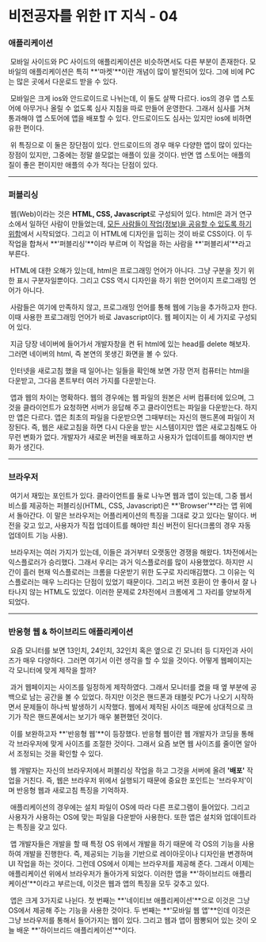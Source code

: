 # 비전공자를 위한 IT 지식 - 04



### 애플리케이션

​	모바일 사이드와 PC 사이드의 애플리케이션은 비슷하면서도 다른 부분이 존재한다. 모바일의 애플리케이션은 특히 **'마켓'**이란 개념이 많이 발전되어 있다. 그에 비에 PC는 많은 곳에서 다운로드 받을 수 있다.

​	모바일은 크게 ios와 안드로이드로 나뉘는데, 이 둘도 살짝 다르다. ios의 경우 앱 스토어에 아무거나 올릴 수 없도록 심사 지침을 따로 만들어 운영한다. 그래서 심사를 거쳐 통과해야 앱 스토어에 앱을 배포할 수 있다. 안드로이드도 심사는 있지만 ios에 비하면 유한 편이다.

​	위 특징으로 이 둘은 장단점이 있다. 안드로이드의 경우 매우 다양한 앱이 많이 있다는 장점이 있지만, 그중에는 정말 쓸모없는 애플이 있을 것이다. 반면 앱 스토어는 애플의 질이 좋은 편이지만 애플의 수가 적다는 단점이 있다. 



---



### 퍼블리싱

​	웹(Web)이라는 것은 **HTML, CSS, Javascript**로 구성되어 있다. html은 과거 연구소에서 일하던 사람이 만들었는데, <u>모든 사람들이 작업(정보)을 공유할 수 있도록 하기 위함</u>에서 시작되었다. 그리고 이 HTML에 디자인을 입히는 것이 바로 CSS이다. 이 두 작업을 합쳐서 **'퍼블리싱'**이라 부르며 이 작업을 하는 사람을 **'퍼블리셔'**라고 부른다. 

​	HTML에 대한 오해가 있는데, html은 프로그래밍 언어가 아니다. 그냥 구분을 짓기 위한 표시 구분자일뿐이다. 그리고 CSS 역시 디자인을 하기 위한 언어이지 프로그래밍 언어가 아니다.

​	사람들은 여기에 만족하지 않고, 프로그래밍 언어를 통해 웹에 기능을 추가하고자 한다. 이때 사용한 프로그래밍 언어가 바로 Javascript이다. 웹 페이지는 이 세 가지로 구성되어 있다.

​	지금 당장 네이버에 들어가서 개발자창을 켠 뒤 html에 있는 head를 delete 해보자. 그러면 네이버의 html, 즉 본연의 못생긴 화면을 볼 수 있다.

​	인터넷을 새로고침 했을 때 일어나는 일들을 확인해 보면 가장 먼저 컴퓨터는 html을 다운받고, 그다음 폰트부터 여러 가지를 다운받는다. 

​	앱과 웹의 차이는 명확하다. 웹의 경우에는 웹 파일의 원본은 서버 컴퓨터에 있으며, 그것을 클라이언트가 요청하면 서버가 응답해 주고 클라이언트는 파일을 다운받는다. 하지만 앱은 다르다. 앱은 최초의 파일을 다운받으면 그때부터는 자신의 핸드폰에 파일이 저장된다. 즉, 웹은 새로고침을 하면 다시 다운을 받는 시스템이지만 앱은 새로고침해도 아무런 변화가 없다. 개발자가 새로운 버전을 배포하고 사용자가 업데이트를 해야지만 변화가 생긴다.



---



### 브라우저

​	여기서 재밌는 포인트가 있다. 클라이언트를 둘로 나누면 웹과 앱이 있는데, 그중 웹서비스를 제공하는 퍼블리싱(HTML, CSS, Javascript)은 **'Browser'**라는 앱 위에서 돌아간다. 이 말은 브라우저는 어플리케이션의 특징을 그대로 갖고 있다는 말이다. 버전을 갖고 있고, 사용자가 직접 업데이트를 해야만 최신 버전이 된다(크롬의 경우 자동 업데이트 기능 사용).

​	브라우저는 여러 가지가 있는데, 이들은 과거부터 오랫동안 경쟁을 해왔다. 1차전에서는 익스플로러가 승리했다. 그래서 우리는 과거 익스플로러를 많이 사용했었다. 하지만 시간이 흘러 현재 익스플로러는 크롬을 다운받기 위한 도구로 자리매김했다. 그 이유는 익스플로러는 매우 느리다는 단점이 있었기 때문이다. 그리고 버전 호환이 안 좋아서 잘 나타나지 않는 HTML도 있었다. 이러한 문제로 2차전에서 크롬에게 그 자리를 양보하게 되었다.



---



### 반응형 웹 & 하이브리드 애플리케이션

​	요즘 모니터를 보면 13인치, 24인치, 32인치 혹은 옆으로 긴 모니터 등 디자인과 사이즈가 매우 다양하다. 그러면 여기서 이런 생각을 할 수 있을 것이다. 어떻게 웹페이지는 각 모니터에 맞게 제작을 할까?

​	과거 웹페이지는 사이즈를 일정하게 제작하였다. 그래서 모니터를 켰을 때 옆 부분에 공백으로 남는 공간을 볼 수 있었다. 하지만 이것은 핸드폰과 태블릿 PC가 나오기 시작하면서 문제들이 하나씩 발생하기 시작했다. 웹에서 제작된 사이즈 때문에 상대적으로 크기가 작은 핸드폰에서는 보기가 매우 불편했던 것이다.

​	이를 보완하고자 **'반응형 웹'**이 등장했다. 반응형 웹이란 웹 개발자가 코딩을 통해 각 브라우저에 맞게 사이즈를 조절한 것이다. 그래서 요즘 보면 웹 사이즈를 줄이면 알아서 조정되는 것을 확인할 수 있다.

​	웹 개발자는 자신의 브라우저에서 퍼블리싱 작업을 하고 그것을 서버에 올려 **'배포'** 작업을 거친다. 즉, 웹은 브라우저 위에서 실행되기 때문에 중요한 포인트는 '브라우저'이며 반응형 웹과 새로고침 특징을 기억하자.

​	애플리케이션의 경우에는 설치 파일이 OS에 따라 다른 프로그램이 들어있다. 그리고 사용자가 사용하는 OS에 맞는 파일을 다운받아 사용한다. 또한 앱은 설치와 업데이트라는 특징을 갖고 있다.

​	앱 개발자들은 개발을 할 때 특정 OS 위에서 개발을 하기 때문에 각 OS의 기능을 사용하여 개발을 진행한다. 즉, 제공되는 기능을 기반으로 레이아웃이나 디자인을 변경하며 UI 작업을 하는 것이다. 그런데 OS에서 이제는 브라우저를 제공해 준다. 그래서 이제는 애플리케이션 위에서 브라우저가 돌아가게 되었다. 이러한 앱을 **'하이브리드 애플리케이션'**이라고 부르는데, 이것은 웹과 앱의 특징을 모두 갖추고 있다. 

​	앱은 크게 3가지로 나뉜다. 첫 번째는 **'네이티브 애플리케이션'**으로 이것은 그냥 OS에서 제공해 주는 기능을 사용한 것이다. 두 번째는 **'모바일 웹 앱'**인데 이것은 그냥 브라우저를 통해서 들어가지는 웹이 있다. 그리고 웹과 앱이 짬뽕되어 있는 것이 오늘 배운 **'하이브리드 애플리케이션'**이다.
